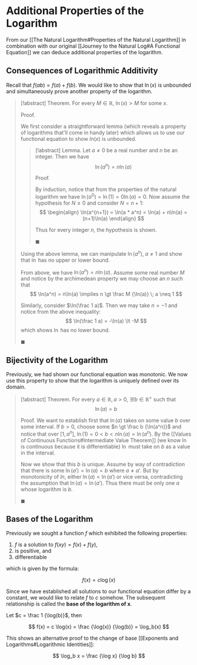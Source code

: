 # Additional Properties of the Logarithm

From our [[The Natural Logarithm#Properties of the Natural Logarithm]] in combination with our original [[Journey to the Natural Log#A Functional Equation]] we can deduce additional properties of the logarithm.

## Consequences of Logarithmic Additivity

Recall that $f(ab) = f(a) + f(b)$. We would like to show that $\ln(x)$ is unbounded and simultaneously prove another property of the logarithm.

> [!abstract] Theorem.
> For every $M \in \mathbb{R}$, $\ln(x) \gt M$ for some $x$.
>
> Proof.
>
> We first consider a straightforward lemma (which reveals a property of logarithms that'll come in handy later) which allows us to use our functional equation to show $ln(x)$ is unbounded.
>
>> [!abstract] Lemma.
>> Let $a \neq 0$ be a real number and $n$ be an integer. Then we have
>> $$
>> \ln(a^n) = n \ln(a)
>> $$
>>
>> Proof.
>>
>> By induction, notice that from the properties of the natural logarithm we have $\ln(a^0) = \ln(1) = 0 \ln(a) = 0$. Now assume the hypothesis for $N \geqslant 0$ and consider $N = n + 1$:
>> $$
>> \begin{align}
>> \ln(a^{n+1}) = \ln(a * a^n) = \ln(a) + n\ln(a) = (n+1)\ln(a)
>> \end{align}
>> $$
>>
>> Thus for every integer $n$, the hypothesis is shown.
>>
>> $\blacksquare$
>
>Using the above lemma, we can manipulate $\ln(a^n), \; a \neq 1$ and show that $\ln$ has no upper or lower bound.
>
> From above, we have $\ln(a^n) = n\ln(a)$. Assume some real number $M$ and notice by the archimedean property we may choose an $n$ such that
> $$
> \ln(a^n) = n\ln(a) \implies n \gt \frac M {\ln(a)} \; a \neq 1
> $$
>
> Similarly, consider $\ln(\frac 1 a)$. Then we may take $n = -1$ and notice from the above inequality:
> $$
> \ln(\frac 1 a) = -\ln(a) \lt -M
> $$
> which shows $\ln$ has no lower bound.
>
> $\blacksquare$

## Bijectivity of the Logarithm

Previously, we had shown our functional equation was monotonic. We now use this property to show that the logarithm is uniquely defined over its domain.

> [!abstract] Theorem.
> For every $a \in \mathbb{R}, a \gt 0$, $\exists! b \in \mathbb{R}^+$ such that
> $$
> \ln(a) = b
> $$
>
> Proof.
> We want to establish first that $\ln(a)$ takes on some value $b$ over some interval. If $b \gt 0$, choose some $n \gt \frac b {\ln(a^n)}$ and notice that over $[1, a^n]$, $\ln(1) = 0 \lt b \lt n\ln(a) = \ln(a^n)$. By the [[Values of Continuous Functions#Intermediate Value Theorem]] (we know $\ln$ is continuous because it is differentiable) $\ln$ must take on $b$ as a value in the interval.
>
> Now we show that this $b$ is unique. Assume by way of contradiction that there is some $\ln(a') = \ln(a) = b$ where $a \neq a'$. But by monotonicity of $ln$, either $\ln(a) \lt \ln(a')$ or vice versa, contradicting the assumption that $\ln(a) = \ln(a')$. Thus there must be only one $a$ whose logarithm is $b$.
>
> $\blacksquare$

## Bases of the Logarithm

Previously we sought a function $f$ which exhibited the following properties:

1. $f$ is a solution to $f(xy) = f(x) + f(y)$,
2. is positive, and
3. differentiable

which is given by the formula:

$$
f(x) = c \log(x)
$$

Since we have established all solutions to our functional equation differ by a constant, we would like to relate $f$ to $c$ somehow. The subsequent relationship is called the **base of the logarithm of x**.

Let $c = \frac 1 {\log(b)}$, then

$$
f(x) = c \log(x) = \frac {\log(x)} {\log(b)} = \log_b(x)
$$

This shows an alternative proof to the change of base [[Exponents and Logarithms#Logarithmic Identities]]:

$$
\log_b x = \frac {\log x} {\log b}
$$
